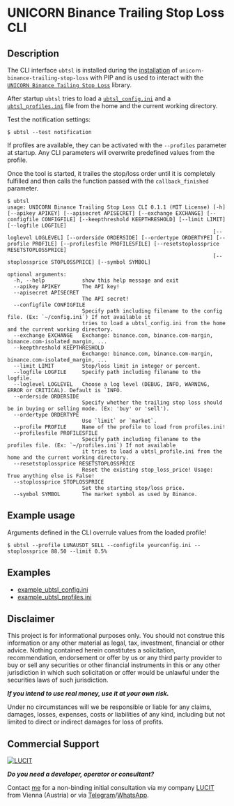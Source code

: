# UNICORN Binance Trailing Stop Loss CLI
## Description
The CLI interface `ubtsl` is installed during the 
[installation](https://www.lucit.tech/unicorn-binance-trailing-stop-loss.html#installation-and-upgrade) 
of `unicorn-binance-trailing-stop-loss` with PIP and is used to interact with the 
[`UNICORN Binance Tailing Stop Loss`](https://www.lucit.tech/unicorn-binance-trailing-stop-loss.html) library.

After startup `ubtsl` tries to load a 
[`ubtsl_config.ini`](https://github.com/LUCIT-Systems-and-Development/unicorn-binance-trailing-stop-loss/blob/master/cli/example_ubtsl_config.ini) 
and a 
[`ubtsl_profiles.ini`](https://github.com/LUCIT-Systems-and-Development/unicorn-binance-trailing-stop-loss/blob/master/cli/example_ubtsl_profiles.ini) 
file from the home and the current working directory.

Test the notification settings:

```
$ ubtsl --test notification
```

If profiles are available, they can be activated with the `--profiles` parameter at startup. Any CLI parameters will 
overwrite predefined values from the profile.

Once the tool is started, it trailes the stop/loss order until it is completely fulfilled and then calls the function 
passed with the `callback_finished` parameter.

```
$ ubtsl 
usage: UNICORN Binance Trailing Stop Loss CLI 0.1.1 (MIT License) [-h] [--apikey APIKEY] [--apisecret APISECRET] [--exchange EXCHANGE] [--configfile CONFIGFILE] [--keepthreshold KEEPTHRESHOLD] [--limit LIMIT] [--logfile LOGFILE]
                                                                  [--loglevel LOGLEVEL] [--orderside ORDERSIDE] [--ordertype ORDERTYPE] [--profile PROFILE] [--profilesfile PROFILESFILE] [--resetstoplossprice RESETSTOPLOSSPRICE]
                                                                  [--stoplossprice STOPLOSSPRICE] [--symbol SYMBOL]

optional arguments:
  -h, --help            show this help message and exit
  --apikey APIKEY       The API key!
  --apisecret APISECRET
                        The API secret!
  --configfile CONFIGFILE
                        Specify path including filename to the config file. (Ex: `~/config.ini`) If not available it 
                        tries to load a ubtsl_config.ini from the home and the current working directory.
  --exchange EXCHANGE   Exchange: binance.com, binance.com-margin, binance.com-isolated_margin, ...
  --keepthreshold KEEPTHRESHOLD
                        Exchange: binance.com, binance.com-margin, binance.com-isolated_margin, ...
  --limit LIMIT         Stop/loss limit in integer or percent.
  --logfile LOGFILE     Specify path including filename to the logfile.
  --loglevel LOGLEVEL   Choose a log level (DEBUG, INFO, WARNING, ERROR or CRITICAL). Default is `INFO.
  --orderside ORDERSIDE
                        Specify whether the trailing stop loss should be in buying or selling mode. (Ex: 'buy' or 'sell').
  --ordertype ORDERTYPE
                        Use `limit` or `market`.
  --profile PROFILE     Name of the profile to load from profiles.ini!
  --profilesfile PROFILESFILE
                        Specify path including filename to the profiles file. (Ex: `~/profiles.ini`) If not available 
                        it tries to load a ubtsl_profile.ini from the home and the current working directory.
  --resetstoplossprice RESETSTOPLOSSPRICE
                        Reset the existing stop_loss_price! Usage: True anything else is False!
  --stoplossprice STOPLOSSPRICE
                        Set the starting stop/loss price.
  --symbol SYMBOL       The market symbol as used by Binance.
```

## Example usage
Arguments defined in the CLI overrule values from the loaded profile!

```
$ ubtsl --profile LUNAUSDT_SELL --configfile yourconfig.ini --stoplossprice 88.50 --limit 0.5%
```

## Examples
- [example_ubtsl_config.ini](https://github.com/LUCIT-Systems-and-Development/unicorn-binance-trailing-stop-loss/blob/master/cli/example_ubtsl_config.ini)
- [example_ubtsl_profiles.ini](https://github.com/LUCIT-Systems-and-Development/unicorn-binance-trailing-stop-loss/blob/master/cli/example_ubtsl_profiles.ini)

## Disclaimer
This project is for informational purposes only. You should not construe this information or any other material as 
legal, tax, investment, financial or other advice. Nothing contained herein constitutes a solicitation, recommendation, 
endorsement or offer by us or any third party provider to buy or sell any securities or other financial instruments in 
this or any other jurisdiction in which such solicitation or offer would be unlawful under the securities laws of such 
jurisdiction.

***If you intend to use real money, use it at your own risk.***

Under no circumstances will we be responsible or liable for any claims, damages, losses, expenses, costs or liabilities 
of any kind, including but not limited to direct or indirect damages for loss of profits.

## Commercial Support
[![LUCIT](https://www.lucit.tech/files/images/logos/LUCIT-LOGO.png)](https://www.lucit.tech)

***Do you need a developer, operator or consultant?***

Contact [me](https://about.me/oliver-zehentleitner) for a non-binding initial consultation via my company 
[LUCIT](https://www.lucit.tech) from Vienna (Austria) or via [Telegram](https://t.me/LUCIT_OZ)/[WhatsApp](https://wa.me/436602456535).
